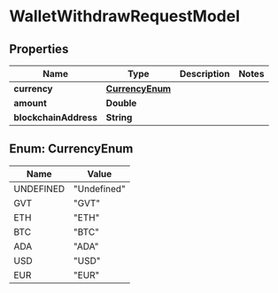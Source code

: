 
# WalletWithdrawRequestModel

## Properties
Name | Type | Description | Notes
------------ | ------------- | ------------- | -------------
**currency** | [**CurrencyEnum**](#CurrencyEnum) |  | 
**amount** | **Double** |  | 
**blockchainAddress** | **String** |  | 


<a name="CurrencyEnum"></a>
## Enum: CurrencyEnum
Name | Value
---- | -----
UNDEFINED | &quot;Undefined&quot;
GVT | &quot;GVT&quot;
ETH | &quot;ETH&quot;
BTC | &quot;BTC&quot;
ADA | &quot;ADA&quot;
USD | &quot;USD&quot;
EUR | &quot;EUR&quot;



